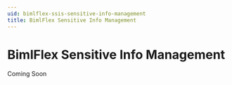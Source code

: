 ```yaml
---
uid: bimlflex-ssis-sensitive-info-management
title: BimlFlex Sensitive Info Management
---
```

# BimlFlex Sensitive Info Management

Coming Soon